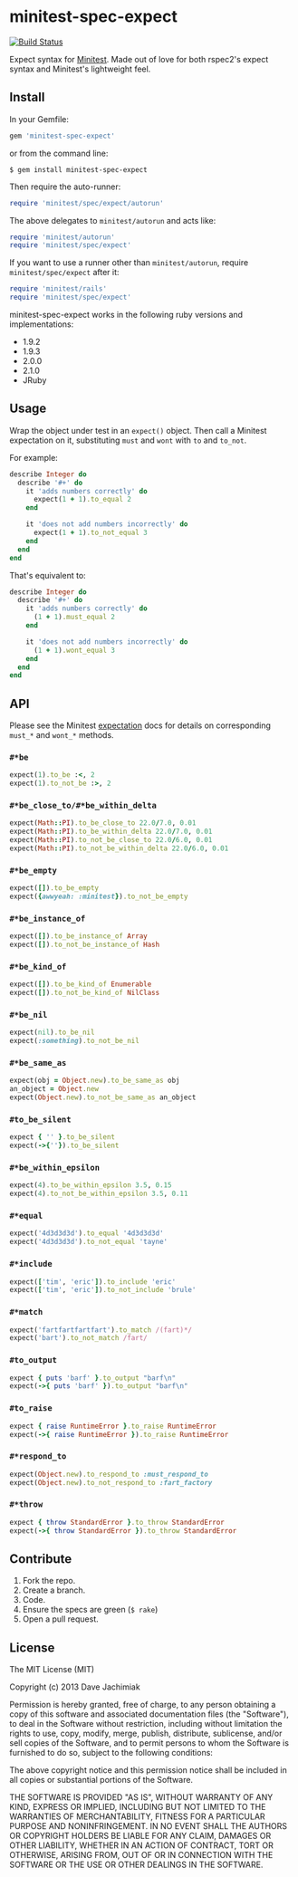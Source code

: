 # minitest-spec-expect

[![Build Status](https://travis-ci.org/davejachimiak/minitest-spec-expect.png?branch=master)](https://travis-ci.org/davejachimiak/minitest-spec-expect)

Expect syntax for [Minitest](http://docs.seattlerb.org/minitest/index.html). Made out of love for
both rspec2's expect syntax and Minitest's lightweight feel.
## Install
In your Gemfile:
```ruby
gem 'minitest-spec-expect'
```
or from the command line:
```
$ gem install minitest-spec-expect
```
Then require the auto-runner:
```ruby
require 'minitest/spec/expect/autorun'
```
The above delegates to `minitest/autorun` and acts like:
```ruby
require 'minitest/autorun'
require 'minitest/spec/expect'
```
If you want to use a runner other than `minitest/autorun`, require `minitest/spec/expect` after it:
```ruby
require 'minitest/rails'
require 'minitest/spec/expect'
```

minitest-spec-expect works in the following ruby versions and implementations:
* 1.9.2
* 1.9.3
* 2.0.0
* 2.1.0
* JRuby

## Usage
Wrap the object under test in an `expect()` object. Then call a Minitest expectation on it,
substituting `must` and `wont` with `to` and `to_not`.

For example:
```ruby
describe Integer do
  describe '#+' do
    it 'adds numbers correctly' do
      expect(1 + 1).to_equal 2
    end

    it 'does not add numbers incorrectly' do
      expect(1 + 1).to_not_equal 3
    end
  end
end
```
That's equivalent to:
```ruby
describe Integer do
  describe '#+' do
    it 'adds numbers correctly' do
      (1 + 1).must_equal 2
    end

    it 'does not add numbers incorrectly' do
      (1 + 1).wont_equal 3
    end
  end
end
```
## API
Please see the Minitest [expectation](http://docs.seattlerb.org/minitest/Minitest/Expectations.html)
docs for details on corresponding `must_*` and `wont_*` methods.
### `#*be`
```ruby
expect(1).to_be :<, 2
expect(1).to_not_be :>, 2
```
### `#*be_close_to/#*be_within_delta`
```ruby
expect(Math::PI).to_be_close_to 22.0/7.0, 0.01
expect(Math::PI).to_be_within_delta 22.0/7.0, 0.01
expect(Math::PI).to_not_be_close_to 22.0/6.0, 0.01
expect(Math::PI).to_not_be_within_delta 22.0/6.0, 0.01
```
### `#*be_empty`
```ruby
expect([]).to_be_empty
expect({awwyeah: :minitest}).to_not_be_empty
```
### `#*be_instance_of`
```ruby
expect([]).to_be_instance_of Array
expect([]).to_not_be_instance_of Hash
```
### `#*be_kind_of`
```ruby
expect([]).to_be_kind_of Enumerable
expect([]).to_not_be_kind_of NilClass
```
### `#*be_nil`
```ruby
expect(nil).to_be_nil
expect(:something).to_not_be_nil
```
### `#*be_same_as`
```ruby
expect(obj = Object.new).to_be_same_as obj
an_object = Object.new
expect(Object.new).to_not_be_same_as an_object
```
### `#to_be_silent`
```ruby
expect { '' }.to_be_silent
expect(->{''}).to_be_silent
```
### `#*be_within_epsilon`
```ruby
expect(4).to_be_within_epsilon 3.5, 0.15
expect(4).to_not_be_within_epsilon 3.5, 0.11
```
### `#*equal`
```ruby
expect('4d3d3d3d').to_equal '4d3d3d3d'
expect('4d3d3d3d').to_not_equal 'tayne'
```
### `#*include`
```ruby
expect(['tim', 'eric']).to_include 'eric'
expect(['tim', 'eric']).to_not_include 'brule'
```
### `#*match`
```ruby
expect('fartfartfartfart').to_match /(fart)*/
expect('bart').to_not_match /fart/
```
### `#to_output`
```ruby
expect { puts 'barf' }.to_output "barf\n"
expect(->{ puts 'barf' }).to_output "barf\n"
```
### `#to_raise`
```ruby
expect { raise RuntimeError }.to_raise RuntimeError
expect(->{ raise RuntimeError }).to_raise RuntimeError
```
### `#*respond_to`
```ruby
expect(Object.new).to_respond_to :must_respond_to
expect(Object.new).to_not_respond_to :fart_factory
```
### `#*throw`
```ruby
expect { throw StandardError }.to_throw StandardError
expect(->{ throw StandardError }).to_throw StandardError
```
## Contribute
1. Fork the repo.
2. Create a branch.
3. Code.
4. Ensure the specs are green (`$ rake`)
5. Open a pull request.

## License
The MIT License (MIT)

Copyright (c) 2013 Dave Jachimiak

Permission is hereby granted, free of charge, to any person obtaining a copy
of this software and associated documentation files (the "Software"), to deal
in the Software without restriction, including without limitation the rights
to use, copy, modify, merge, publish, distribute, sublicense, and/or sell
copies of the Software, and to permit persons to whom the Software is
furnished to do so, subject to the following conditions:

The above copyright notice and this permission notice shall be included in
all copies or substantial portions of the Software.

THE SOFTWARE IS PROVIDED "AS IS", WITHOUT WARRANTY OF ANY KIND, EXPRESS OR
IMPLIED, INCLUDING BUT NOT LIMITED TO THE WARRANTIES OF MERCHANTABILITY,
FITNESS FOR A PARTICULAR PURPOSE AND NONINFRINGEMENT. IN NO EVENT SHALL THE
AUTHORS OR COPYRIGHT HOLDERS BE LIABLE FOR ANY CLAIM, DAMAGES OR OTHER
LIABILITY, WHETHER IN AN ACTION OF CONTRACT, TORT OR OTHERWISE, ARISING FROM,
OUT OF OR IN CONNECTION WITH THE SOFTWARE OR THE USE OR OTHER DEALINGS IN
THE SOFTWARE.
